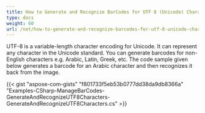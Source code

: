 ```yaml
---
title: How to Generate and Recognize BarCodes for UTF 8 (Unicode) Characters
type: docs
weight: 60
url: /net/how-to-generate-and-recognize-barcodes-for-utf-8-unicode-characters/
---
```


UTF-8 is a variable-length character encoding for Unicode. It can represent any character in the Unicode standard. You can generate barcodes for non-English characters e.g. Arabic, Latin, Greek, etc. The code sample given below generates a barcode for an Arabic character and then recognizes it back from the image.

{{< gist "aspose-com-gists" "f801733f5eb53b0777dd38da9db8366a" "Examples-CSharp-ManageBarCodes-GenerateAndRecognizeUTF8Characters-GenerateAndRecognizeUTF8Characters.cs" >}}

